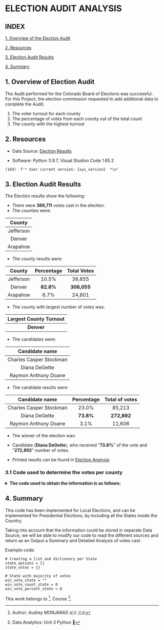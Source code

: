 # **ELECTION AUDIT ANALYSIS**

## **INDEX**

[1. Overview of the Election Audit](#1-overview-of-election-audit)

[2. Resources](#2-Resources)

[3. Election Audit Results](#3-election-audit-results)

[4. Summary](#4-Summary)



## **1. Overview of Election Audit**
The Audit performed for the Colorado Board of Elections was successful. For this Project, the election commission requested to add additional data to complete the Audit.


1. The voter turnout for each county
2. The percentage of votes from each county out of the total count
3. The county with the highest turnout

## **2. Resources**

- Data Source: [Election Results](https://github.com/amonjaras/Election_Analysis/blob/main/Resources/election_results.csv)

- Software: Python 3.9.7, Visual Studion Code 1.65.2

```
(169)  f'* User current version: {sys_version}  *\n'

```

## **3. Election Audit Results**
The Election results show the following:

- There were **369,711** votes cast in the election.
- The counties were:

| County |
| :---: |
| Jefferson |
| Denver |
| Arapahoe |

- The county results were:

| County | Percentage | Total Votes|
| :---: | :---: | :---: |
| Jefferson | 10.5% | 38,855 |
| Denver | **82.8%** | **306,055** |
| Arapahoe | 6.7% | 24,801 |

- The county with largest number of votes was:

| Largest County Turnout |
| :---: |
| **Denver** |

- The candidates were:

| Candidate name |
| :---: |
| Charles Casper Stockman |
| Diana DeGette |
| Raymon Anthony Doane |

- The candidate results were:

| Candidate name | Percentage | Total of votes |
| :---: | :---: | :---: |
| Charles Casper Stockman | 23.0% | 85,213 |
| Diana DeGette | **73.8%** | **272,892** |
| Raymon Anthony Doane | 3.1% | 11,606 |

- The winner of the election was:
 - Candidate (**Diana DeGette**), who received "**73.8%**" of the vote and "**272,892**" number of votes.

- Printed results can be found in [Election Analysis](https://github.com/amonjaras/Election_Analysis/blob/main/analysis/election_analysis.txt)

### 3.1 Code used to determine the votes per county

<details><summary><b>The code used to obtain the information is as follows:</b></summary>
<p>

```
(27)    # 1: Create a county list and county votes dictionary.
        county_options = []
        county_votes = {}

(36)    # 2: Track the largest county and county voter turnout.
        winning_vote_county = ""
        winning_vote_count = 0
        winning_vote_percentage = 0

(57)    # 3: Extract the county name from each row.
        county_name = row[1]

(73)        # 4a: Write an if statement that checks that the
                # county does not match any existing county in the county list.
                if county_name not in county_options:

                    # 4b: Add the existing county to the list of counties.
                    county_options.append(county_name)

                    # 4c: Begin tracking the county's vote count.
                    county_votes[county_name] = 0

                # 5: Add a vote to that county's vote count.
                county_votes[county_name] += 1

(101)                # 6a: Write a for loop to get the county from the county dictionary.
                    for county_name in county_votes:
                        # 6b: Retrieve the county vote count.
                        cvotes = county_votes.get(county_name)
                        # 6c: Calculate the percentage of votes for the county.
                        county_vote_percentage = float(cvotes) / float(total_votes) * 100

                         # 6d: Print the county results to the terminal.
                        county_results = (f"{county_name}: {county_vote_percentage:.1f}% ({cvotes:,})\n")
                        print(county_results)

                         # 6e: Save the county votes to a text file.
                        txt_file.write(county_results)
                         # 6f: Write an if statement to determine the winning county and get its vote count.
                        if (cvotes > winning_vote_count) and (county_vote_percentage > winning_vote_percentage):
                            winning_vote_count = cvotes
                            winning_vote_county = county_name
                            winning_vote_percentage = county_vote_percentage

                    # 7: Print the county with the largest turnout to the terminal.
                    winning_county_summary = (
                        f"-------------------------\n"
                        f"Largest County Turnout: {winning_vote_county}\n"
                        f"-------------------------\n")
                    print(winning_county_summary)

                    # 8: Save the county with the largest turnout to a text file.
                    txt_file.write(winning_county_summary)
```
</p>
</details>

## **4. Summary**

This code has been implemented for Local Elections, and can be implemented for Presidential Elections, by including all the States inside the Country.

Taking into account that the information could be stored in separate Data Source, we will be able to modify our code to read the different sources and  return as an Output a Summary and Detailed Analysis of votes cast.

Example code:

```
# Creating a list and dictionary per State
state_options = []
state_votes = {}

# State with majority of votes
win_vote_state = ""
win_vote_count_state = 0
win_vote_percent_state = 0

```


This work belongs to [^1].
Course [^2].
[^note]:
[^1]: Author: Audrey MONJARAS :mexico: :canada:
[^2]: Data Analytics: Unit 3 Python :snake:
